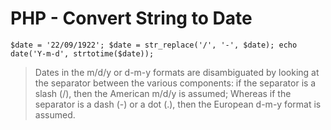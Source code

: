# PHP - Convert String to Date


`
$date = '22/09/1922';
$date = str_replace('/', '-', $date);
echo date('Y-m-d', strtotime($date));
`

> Dates in the m/d/y or d-m-y formats are disambiguated by looking at the separator between the various components: if the separator is a slash (/), then the American m/d/y is assumed; 
> Whereas if the separator is a dash (-) or a dot (.), then the European d-m-y format is assumed.
